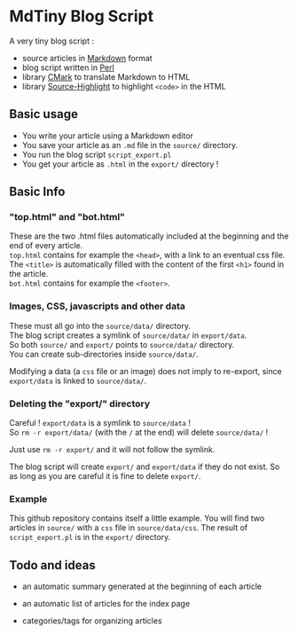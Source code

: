 # MdTiny Blog Script

A very tiny blog script :
- source articles in [Markdown](https://commonmark.org/) format
- blog script written in [Perl](https://www.perl.org/) 
- library [CMark](https://github.com/commonmark/cmark) to translate Markdown to HTML
- library [Source-Highlight](https://www.gnu.org/software/src-highlite/) to highlight `<code>` in the HTML

## Basic usage

- You write your article using a Markdown editor
- You save your article as an `.md` file in the `source/` directory.
- You run the blog script `script_export.pl`
- You get your article as `.html` in the `export/` directory !

## Basic Info

### "top.html" and "bot.html"

These are the two .html files automatically included at the beginning and the end of every article. \
`top.html` contains for example the `<head>`, with a link to an eventual css file.\
The `<title>` is automatically filled with the content of the first `<h1>` found in the article.\
`bot.html` contains for example the `<footer>`.

### Images, CSS, javascripts and other data

These must all go into the `source/data/` directory. \
The blog script creates a symlink of `source/data/` in `export/data`.\
So both `source/` and `export/` points to `source/data/` directory.\
You can create sub-directories inside `source/data/`.

Modifying a data (a `css` file or an image) does not imply to re-export, since `export/data` is linked to `source/data/`.

### Deleting the "export/" directory 

Careful ! `export/data` is a symlink to `source/data` !\
So `rm -r export/data/` (with the `/` at the end) will delete `source/data/` !

Just use `rm -r export/` and it will not follow the symlink.

The blog script will create `export/` and `export/data` if they do not exist. So as long as you are careful it is fine to delete `export/`.

### Example

This github repository contains itself a little example. You will find two articles in `source/` with a `css` file in `source/data/css`. The result of `script_export.pl` is in the `export/` directory. 

## Todo and ideas

- an automatic summary generated at the beginning of each article

- an automatic list of articles for the index page

- categories/tags for organizing articles

  